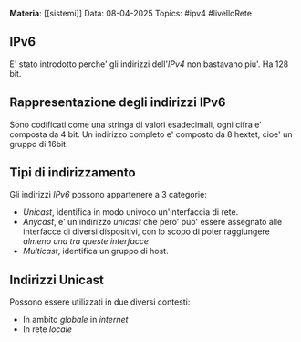 **Materia**: [[sistemi]]
Data: 08-04-2025
Topics: #ipv4 #livelloRete

## IPv6
E' stato introdotto perche' gli indirizzi dell'*IPv4* non bastavano piu'.
Ha 128 bit.

## Rappresentazione degli indirizzi IPv6
Sono codificati come una stringa di valori esadecimali, ogni cifra e' composta da 4 bit.
Un indirizzo completo e' composto da 8 hextet, cioe' un gruppo di 16bit.

## Tipi di indirizzamento
Gli indirizzi *IPv6* possono appartenere a 3 categorie:
- *Unicast*, identifica in modo univoco un'interfaccia di rete.
- *Anycast*, e' un indirizzo *unicast* che pero' puo' essere assegnato alle interfacce di diversi dispositivi, con lo scopo di poter raggiungere *almeno una tra queste interfacce*
- *Multicast*, identifica un gruppo di host.

## Indirizzi Unicast
Possono essere utilizzati in due diversi contesti:
- In ambito *globale* in *internet* 
- In rete *locale*